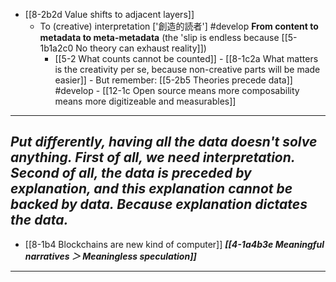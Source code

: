 - [[8-2b2d Value shifts to adjacent layers]]
  - To (creative) interpretation ['創造的読者'] #develop
		**From content to metadata to meta-metadata** (the 'slip is endless because [[5-1b1a2c0 No theory can exhaust reality]])
      - [[5-2 What counts cannot be counted]]
				- [[8-1c2a What matters is the creativity per se, because non-creative parts will be made easier]]
					- But remember: [[5-2b5 Theories precede data]] #develop
						- [[12-1c Open source means more composability means more digitizeable and measurables]]
---
*Put differently, having all the data doesn't solve anything. First of all, we need interpretation. Second of all, the data is preceded by explanation, and this explanation cannot be backed by data. Because explanation dictates the data.*
---
- [[8-1b4 Blockchains are new kind of computer]]
	***[[4-1a4b3e Meaningful narratives ＞ Meaningless speculation]]***
---
